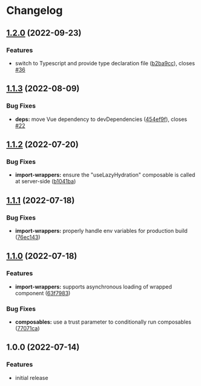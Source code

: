# Changelog

## [1.2.0](https://github.com/freddy38510/vue3-lazy-hydration/compare/v1.1.3...v1.2.0) (2022-09-23)


### Features

* switch to Typescript and provide type declaration file ([b2ba9cc](https://github.com/freddy38510/vue3-lazy-hydration/commit/b2ba9cc75b5f1f5489e9fa97bbf84b3a49133a7f)), closes [#36](https://github.com/freddy38510/vue3-lazy-hydration/issues/36)

## [1.1.3](https://github.com/freddy38510/vue3-lazy-hydration/compare/v1.1.2...v1.1.3) (2022-08-09)


### Bug Fixes

* **deps:** move Vue dependency to devDependencies ([454ef9f](https://github.com/freddy38510/vue3-lazy-hydration/commit/454ef9f146632b60201279a07ed4bc0f9e842d84)), closes [#22](https://github.com/freddy38510/vue3-lazy-hydration/issues/22)

## [1.1.2](https://github.com/freddy38510/vue3-lazy-hydration/compare/v1.1.1...v1.1.2) (2022-07-20)


### Bug Fixes

* **import-wrappers:** ensure the "useLazyHydration" composable is called at server-side ([b1041ba](https://github.com/freddy38510/vue3-lazy-hydration/commit/b1041ba767b7fbb572979997c953f4c828e56e1b))

## [1.1.1](https://github.com/freddy38510/vue3-lazy-hydration/compare/v1.1.0...v1.1.1) (2022-07-18)


### Bug Fixes

* **import-wrappers:** properly handle env variables for production build ([76ec143](https://github.com/freddy38510/vue3-lazy-hydration/commit/76ec143dd8ea0b97cd5a0189e4cbc8f670b3a43f))

## [1.1.0](https://github.com/freddy38510/vue3-lazy-hydration/compare/v1.0.0...v1.1.0) (2022-07-18)


### Features

* **import-wrappers:** supports asynchronous loading of wrapped component ([63f7983](https://github.com/freddy38510/vue3-lazy-hydration/commit/63f7983d0a30bc4804ee527e52e68072ef3bf1aa))


### Bug Fixes

* **composables:** use a trust parameter to conditionally run composables ([77071ca](https://github.com/freddy38510/vue3-lazy-hydration/commit/77071ca5c46e9e0b0cc1ddae34e9b36a79a6cbeb))

## 1.0.0 (2022-07-14)

### Features

- initial release
